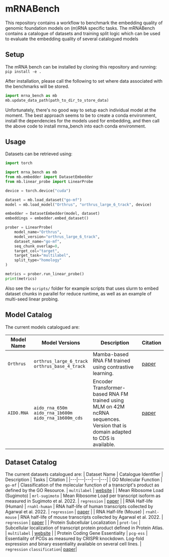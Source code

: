 # mRNABench
This repository contains a workflow to benchmark the embedding quality of genomic foundation models on (m)RNA specific tasks. The mRNABench contains a catalogue of datasets and training split logic which can be used to evaluate the embedding quality of several catalogued models 

## Setup
The mRNA bench can be installed by cloning this repository and running:
```pip install -e .```

After installation, please call the following to set where data associated with the benchmarks will be stored.
```python
import mrna_bench as mb
mb.update_data_path(path_to_dir_to_store_data)
```

Unfortunately, there's no good way to setup each individual model at the moment. The best approach seems to be to create a conda environment, install the dependencies for the models used for embedding, and then call the above code to install mrna_bench into
each conda environment.

## Usage
Datasets can be retrieved using:

```python
import torch

import mrna_bench as mb
from mb.embedder import DatasetEmbedder
from mb.linear_probe import LinearProbe

device = torch.device("cuda")

dataset = mb.load_dataset("go-mf")
model = mb.load_model("Orthrus", "orthrus_large_6_track", device)

embedder = DatasetEmbedder(model, dataset)
embeddings = embedder.embed_dataset()

prober = LinearProbe(
    model_name="Orthrus",
    model_version="orthrus_large_6_track",
    dataset_name="go-mf",
    seq_chunk_overlap=0,
    target_col="target",
    target_task="multilabel",
    split_type="homology"
)

metrics = prober.run_linear_probe()
print(metrics)
```
Also see the `scripts/` folder for example scripts that uses slurm to embed dataset chunks in parallel for reduce runtime, as well as an example of multi-seed linear probing.

## Model Catalog
The current models catalogued are:

| Model Name |  Model Versions         | Description   | Citation |
| ---------- |  ---------------------- | --------  |  -------- |
| `Orthrus` | `orthrus_large_6_track`<br> `orthrus_base_4_track` | Mamba-based RNA FM trained using contrastive learning. | [paper](https://www.biorxiv.org/content/10.1101/2024.10.10.617658v2)|
| `AIDO.RNA` | `aido_rna_650m` <br> `aido_rna_1b600m` <br> `aido_rna_1b600m_cds` | Encoder Transformer-based RNA FM trained using MLM on 42M ncRNA sequences. Version that is domain adapted to CDS is available. | [paper](https://www.biorxiv.org/content/10.1101/2024.11.28.625345v1) |


## Dataset Catalog
The current datasets catalogued are:
| Dataset Name | Catalogue Identifier | Description | Tasks | Citation |
|---|---|---|---|---|
| GO Molecular Function | `go-mf` | Classification of the molecular function of a transcript's  product as defined by the GO Resource. | `multilabel` | [website](https://geneontology.org/) |
| Mean Ribosome Load (Sugimoto) | `mrl-sugimoto` | Mean Ribosome Load per transcript isoform as measured in Sugimoto et al. 2022. | `regression` | [paper](https://www.nature.com/articles/s41594-022-00819-2) |
| RNA Half-life (Human) | `rnahl-human` | RNA half-life of human transcripts collected by Agarwal et al. 2022. | `regression` | [paper](https://genomebiology.biomedcentral.com/articles/10.1186/s13059-022-02811-x) |
| RNA Half-life (Mouse) | `rnahl-mouse` | RNA half-life of mouse transcripts collected by Agarwal et al. 2022. | `regression` | [paper](https://genomebiology.biomedcentral.com/articles/10.1186/s13059-022-02811-x) |
| Protein Subcellular Localization | `prot-loc` | Subcellular localization of transcript protein product defined in Protein Atlas. | `multilabel` | [website](https://www.proteinatlas.org/) |
| Protein Coding Gene Essentiality | `pcg-ess` | Essentiality of PCGs as measured by CRISPR knockdown. Log-fold expression and binary essentiality available on several cell lines. | `regression` `classification`| [paper](https://www.cell.com/cell/fulltext/S0092-8674(24)01203-0)|
